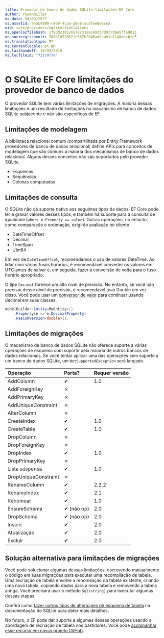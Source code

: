 ```yaml
---
title: Provedor de banco de dados SQLite-limitações-EF Core
author: rowanmiller
ms.date: 04/09/2017
ms.assetid: 94ab4800-c460-4caa-a5e8-acdfee6e6ce2
uid: core/providers/sqlite/limitations
ms.openlocfilehash: 2f80dc195265787318ac4925dd937da45ffad011
ms.sourcegitcommit: 708b18520321c587b2046ad2ea9fa7c48aeebfe5
ms.translationtype: MT
ms.contentlocale: pt-BR
ms.lasthandoff: 10/09/2019
ms.locfileid: "72179778"
---
```

# <a name="sqlite-ef-core-database-provider-limitations"></a>O SQLite EF Core limitações do provedor de banco de dados

O provedor SQLite tem várias limitações de migrações. A maioria dessas limitações é um resultado de limitações no mecanismo de banco de dados SQLite subjacente e não são específicas do EF.

## <a name="modeling-limitations"></a>Limitações de modelagem

A biblioteca relacional comum (compartilhada por Entity Framework provedores de banco de dados relacional) define APIs para conceitos de modelagem que são comuns à maioria dos mecanismos de banco de dados relacional. Alguns desses conceitos não são suportados pelo provedor SQLite.

* Esquemas
* Sequências
* Colunas computadas

## <a name="query-limitations"></a>Limitações de consulta

O SQLite não dá suporte nativo aos seguintes tipos de dados. EF Core pode ler e gravar valores desses tipos, e também há suporte para a consulta de igualdade (`where e.Property == value`). Outras operações, no entanto, como comparação e ordenação, exigirão avaliação no cliente.

* DateTimeOffset
* Decimal
* TimeSpan
* UInt64

Em vez de `DateTimeOffset`, recomendamos o uso de valores DateTime. Ao lidar com vários fusos horários, é recomendável converter os valores em UTC antes de salvar e, em seguida, fazer a conversão de volta para o fuso horário apropriado.

O tipo `Decimal` fornece um alto nível de precisão. No entanto, se você não precisar desse nível de precisão, é recomendável usar Double em vez disso. Você pode usar um [conversor de valor](../../modeling/value-conversions.md) para continuar usando decimal em suas classes.

``` csharp
modelBuilder.Entity<MyEntity>()
    .Property(e => e.DecimalProperty)
    .HasConversion<double>();
```

## <a name="migrations-limitations"></a>Limitações de migrações

O mecanismo de banco de dados SQLite não oferece suporte a várias operações de esquema com suporte pela maioria de outros bancos de dados relacionais. Se você tentar aplicar uma das operações sem suporte a um banco de dados SQLite, um `NotSupportedException` será lançado.

| Operação            | Porta? | Requer versão |
|:---------------------|:-----------|:-----------------|
| AddColumn            | ✔          | 1.0              |
| AddForeignKey        | ✗          |                  |
| AddPrimaryKey        | ✗          |                  |
| AddUniqueConstraint  | ✗          |                  |
| AlterColumn          | ✗          |                  |
| CreateIndex          | ✔          | 1.0              |
| CreateTable          | ✔          | 1.0              |
| DropColumn           | ✗          |                  |
| DropForeignKey       | ✗          |                  |
| DropIndex            | ✔          | 1.0              |
| DropPrimaryKey       | ✗          |                  |
| Lista suspensa            | ✔          | 1.0              |
| DropUniqueConstraint | ✗          |                  |
| RenameColumn         | ✔          | 2.2.2            |
| RenameIndex          | ✔          | 2.1              |
| Renomear          | ✔          | 1.0              |
| EnsureSchema         | ✔ (não op)  | 2.0              |
| DropSchema           | ✔ (não op)  | 2.0              |
| Inserir               | ✔          | 2.0              |
| Atualização               | ✔          | 2.0              |
| Excluir               | ✔          | 2.0              |

## <a name="migrations-limitations-workaround"></a>Solução alternativa para limitações de migrações

Você pode solucionar algumas dessas limitações, escrevendo manualmente o código em suas migrações para executar uma recompilação de tabela. Uma recriação de tabela envolve a renomeação da tabela existente, criando uma nova tabela, copiando dados para a nova tabela e removendo a tabela antiga. Você precisará usar o método `Sql(string)` para executar algumas dessas etapas.

Confira como [fazer outros tipos de alterações de esquema de tabela](https://sqlite.org/lang_altertable.html#otheralter) na documentação do SQLite para obter mais detalhes.

No futuro, o EF pode dar suporte a algumas dessas operações usando a abordagem de recriação de tabela nos bastidores. Você pode [acompanhar esse recurso em nosso projeto GitHub](https://github.com/aspnet/EntityFrameworkCore/issues/329).
